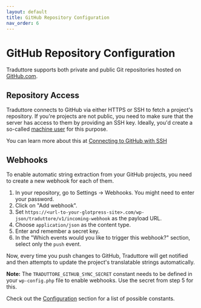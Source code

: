 ```yaml
---
layout: default
title: GitHub Repository Configuration
nav_order: 6
---
```


# GitHub Repository Configuration

Traduttore supports both private and public Git repositories hosted on [GitHub.com](https://github.com).

## Repository Access

Traduttore connects to GitHub via either HTTPS or SSH to fetch a project's repository. If you're projects are not public, you need to make sure that the server has access to them by providing an SSH key. Ideally, you'd create a so-called [machine user](https://developer.github.com/v3/guides/managing-deploy-keys/#machine-users) for this purpose.

You can learn more about this at [Connecting to GitHub with SSH](https://help.github.com/articles/connecting-to-github-with-ssh/)

## Webhooks

To enable automatic string extraction from your GitHub projects, you need to create a new webhook for each of them.

1. In your repository, go to Settings -> Webhooks. You might need to enter your password.
2. Click on "Add webhook".
3. Set `https://<url-to-your-glotpress-site>.com/wp-json/traduttore/v1/incoming-webhook` as the payload URL.
4. Choose `application/json` as the content type.
5. Enter and remember a secret key.
6. In the "Which events would you like to trigger this webhook?" section, select only the `push` event.

Now, every time you push changes to GitHub, Traduttore will get notified and then attempts to update the project's translatable strings automatically.

**Note:** The `TRADUTTORE_GITHUB_SYNC_SECRET` constant needs to be defined in your `wp-config.php` file to enable webhooks. Use the secret from step 5 for this.

Check out the [Configuration](configuration.md) section for a list of possible constants.

